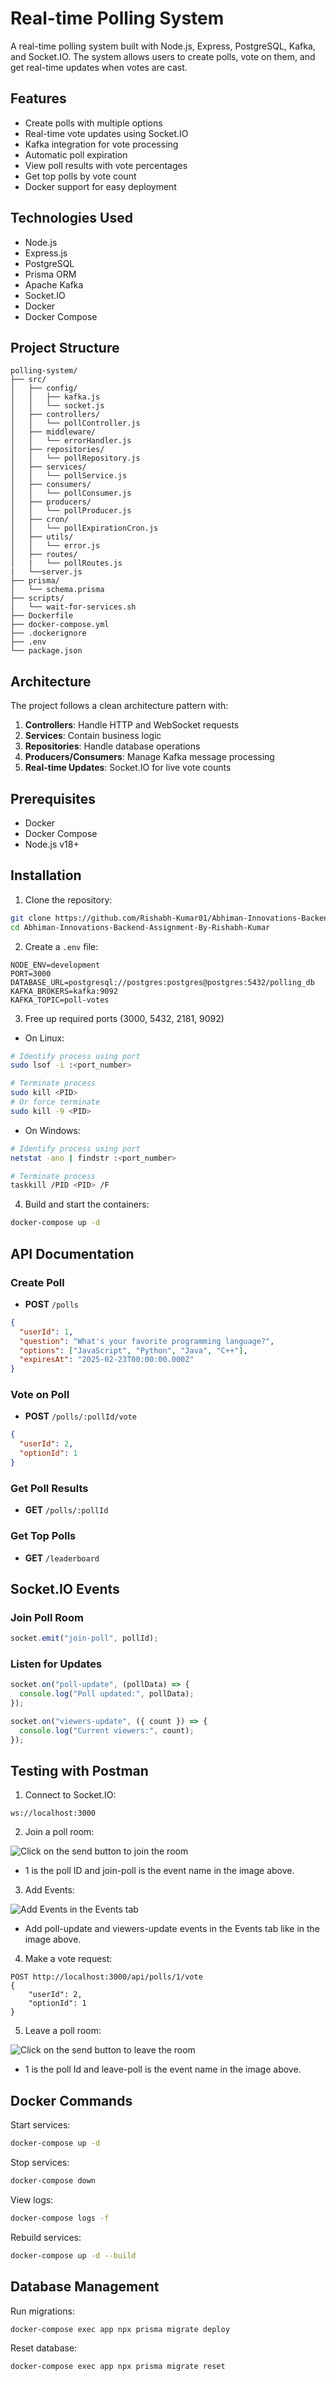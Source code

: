 # Real-time Polling System

A real-time polling system built with Node.js, Express, PostgreSQL, Kafka, and
Socket.IO. The system allows users to create polls, vote on them, and get
real-time updates when votes are cast.

## Features

- Create polls with multiple options
- Real-time vote updates using Socket.IO
- Kafka integration for vote processing
- Automatic poll expiration
- View poll results with vote percentages
- Get top polls by vote count
- Docker support for easy deployment

## Technologies Used

- Node.js
- Express.js
- PostgreSQL
- Prisma ORM
- Apache Kafka
- Socket.IO
- Docker
- Docker Compose

## Project Structure

```
polling-system/
├── src/
│   ├── config/
│   │   ├── kafka.js
│   │   └── socket.js
│   ├── controllers/
│   │   └── pollController.js
│   ├── middleware/
│   │   └── errorHandler.js
│   ├── repositories/
│   │   └── pollRepository.js
│   ├── services/
│   │   └── pollService.js
│   ├── consumers/
│   │   └── pollConsumer.js
│   ├── producers/
│   │   └── pollProducer.js
│   ├── cron/
│   │   └── pollExpirationCron.js
│   ├── utils/
│   │   └── error.js
│   ├── routes/
│   |   └── pollRoutes.js
|   └──server.js
├── prisma/
│   └── schema.prisma
├── scripts/
│   └── wait-for-services.sh
├── Dockerfile
├── docker-compose.yml
├── .dockerignore
├── .env
└── package.json
```

## Architecture

The project follows a clean architecture pattern with:

1. **Controllers**: Handle HTTP and WebSocket requests
2. **Services**: Contain business logic
3. **Repositories**: Handle database operations
4. **Producers/Consumers**: Manage Kafka message processing
5. **Real-time Updates**: Socket.IO for live vote counts

## Prerequisites

- Docker
- Docker Compose
- Node.js v18+ 

## Installation

1. Clone the repository:

```bash
git clone https://github.com/Rishabh-Kumar01/Abhiman-Innovations-Backend-Assignment-By-Rishabh-Kumar.git
cd Abhiman-Innovations-Backend-Assignment-By-Rishabh-Kumar
```

2. Create a `.env` file:

```env
NODE_ENV=development
PORT=3000
DATABASE_URL=postgresql://postgres:postgres@postgres:5432/polling_db
KAFKA_BROKERS=kafka:9092
KAFKA_TOPIC=poll-votes
```

3. Free up required ports (3000, 5432, 2181, 9092)

- On Linux:
```bash
# Identify process using port
sudo lsof -i :<port_number>

# Terminate process
sudo kill <PID>
# Or force terminate
sudo kill -9 <PID>
```

- On Windows:
```bash
# Identify process using port
netstat -ano | findstr :<port_number>

# Terminate process
taskkill /PID <PID> /F
```

4. Build and start the containers:

```bash
docker-compose up -d
```

## API Documentation

### Create Poll

- **POST** `/polls`

```json
{
  "userId": 1,
  "question": "What's your favorite programming language?",
  "options": ["JavaScript", "Python", "Java", "C++"],
  "expiresAt": "2025-02-23T00:00:00.000Z"
}
```

### Vote on Poll

- **POST** `/polls/:pollId/vote`

```json
{
  "userId": 2,
  "optionId": 1
}
```

### Get Poll Results

- **GET** `/polls/:pollId`

### Get Top Polls

- **GET** `/leaderboard`

## Socket.IO Events

### Join Poll Room

```javascript
socket.emit("join-poll", pollId);
```

### Listen for Updates

```javascript
socket.on("poll-update", (pollData) => {
  console.log("Poll updated:", pollData);
});

socket.on("viewers-update", ({ count }) => {
  console.log("Current viewers:", count);
});
```

## Testing with Postman

1. Connect to Socket.IO:

```
ws://localhost:3000
```

2. Join a poll room:

![Click on the send button to join the room](image.png)

- 1 is the poll ID and join-poll is the event name in the image above.

3. Add Events:

![Add Events in the Events tab](image-1.png)

- Add poll-update and viewers-update events in the Events tab like in the image
  above.

4. Make a vote request:

```
POST http://localhost:3000/api/polls/1/vote
{
    "userId": 2,
    "optionId": 1
}
```

5. Leave a poll room:

![Click on the send button to leave the room]({65475690-9454-4F60-8D93-B6EDADB5A8D0}.png)

- 1 is the poll Id and leave-poll is the event name in the image above.

## Docker Commands

Start services:

```bash
docker-compose up -d
```

Stop services:

```bash
docker-compose down
```

View logs:

```bash
docker-compose logs -f
```

Rebuild services:

```bash
docker-compose up -d --build
```

## Database Management

Run migrations:

```bash
docker-compose exec app npx prisma migrate deploy
```

Reset database:

```bash
docker-compose exec app npx prisma migrate reset
```
